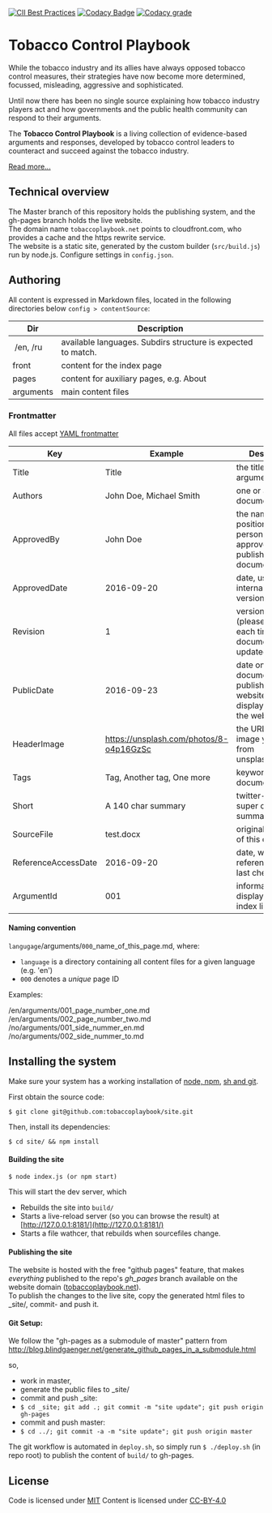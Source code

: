 
[![CII Best Practices](https://bestpractices.coreinfrastructure.org/projects/311/badge)](https://bestpractices.coreinfrastructure.org/projects/311)
[![Codacy Badge](https://api.codacy.com/project/badge/Grade/d057d3f46f2b4cada7ab7ca9a1a2fe94)](https://www.codacy.com/app/baseio/who-tobaccoplaybook?utm_source=github.com&amp;utm_medium=referral&amp;utm_content=tobaccoplaybook/site&amp;utm_campaign=Badge_Grade)
[![Codacy grade](https://img.shields.io/codacy/grade/d057d3f46f2b4cada7ab7ca9a1a2fe94.svg?maxAge=25)]()



# Tobacco Control Playbook

While the tobacco industry and its allies have always opposed tobacco control measures, their strategies have now become more determined, focussed, misleading, aggressive and sophisticated.

Until now there has been no single source explaining how tobacco industry players act and how governments and the public health community can respond to their arguments.

The **Tobacco Control Playbook** is a living collection of evidence-based arguments and responses, developed by tobacco control leaders to counteract and succeed against the tobacco industry.

[Read more...](https://tobaccoplaybook.net/en/introduction.html)


## Technical overview

The Master branch of this repository holds the publishing system, and the gh-pages branch holds the live website.  
The domain name `tobaccoplaybook.net` points to cloudfront.com, who provides a cache and the https rewrite service.  
The website is a static site, generated by the custom builder (`src/build.js`) run by node.js.
Configure settings in `config.json`.  


## Authoring

All content is expressed in Markdown files, located in the following directories below `config > contentSource`:  

| Dir 	          	| Description	  	|
| -------------- 	| -------------- 	|
| /en, /ru			| available languages. Subdirs structure is expected to match. |
| front				| content for the index page |
| pages				| content for auxiliary pages, e.g. About |
| arguments			| main content files |


### Frontmatter

All files accept [YAML frontmatter](https://www.npmjs.com/package/front-matter)


| Key           | Example 		| Description |
| ------------- | ----------- 	| ------------|
| Title         | Title 		| the title of the argument |
| Authors       | John Doe, Michael Smith		| one or all document authors |
| ApprovedBy    | John Doe		| the name (and position?) of the person who has approved the publishing of this document |
| ApprovedDate  | 2016-09-20	| date, used internally for version control |
| Revision      | 1 			| version number (please increment each time the document is updated/changed) |
| PublicDate    | 2016-09-23 	| date on which this document will be published on the website (and displayed across the website) |
| HeaderImage   | https://unsplash.com/photos/8-o4p16GzSc 	| the URL to an image you like from unsplash.com |
| Tags          | Tag, Another tag, One more | keywords for this document |
| Short         | A 140 char summary | twitter-friendly super condensed summary |
| SourceFile    | test.docx | original filename of this document |
| ReferenceAccessDate | 2016-09-20 | date, when the references was last checked |
| ArgumentId | 001 | informal ID, displayed in the index listing  |

#### Naming convention

`langugage`/arguments/`000`\_name_of_this_page.md, where:  
- `language` is a directory containing all content files for a given language (e.g. 'en')  
- `000` denotes a *unique* page ID


Examples:  

/en/arguments/001_page_number_one.md  
/en/arguments/002_page_number_two.md  
/no/arguments/001_side_nummer_en.md  
/no/arguments/002_side_nummer_to.md  


## Installing the system

Make sure your system has a working installation of [node, npm](https://nodejs.org/), [sh and git](https://git-scm.com/download/).  

First obtain the source code:

	$ git clone git@github.com:tobaccoplaybook/site.git

Then, install its dependencies:

	$ cd site/ && npm install

#### Building the site

	$ node index.js (or npm start)

This will start the dev server, which  
- Rebuilds the site into `build/`  
- Starts a live-reload server (so you can browse the result) at [http://127.0.0.1:8181/](http://127.0.0.1:8181/)  
- Starts a file wathcer, that rebuilds when sourcefiles change.  


#### Publishing the site

The website is hosted with the free "github pages" feature, that makes *everything* published to the repo's _gh_pages_ branch available on the website domain ([tobaccoplaybook.net](https://tobaccoplaybook.net)).  
To publish the changes to the live site, copy the generated html files to \_site/, commit- and push it.


#### Git Setup:
We follow the "gh-pages as a submodule of master" pattern from
http://blog.blindgaenger.net/generate_github_pages_in_a_submodule.html

so,
- work in master,
- generate the public files to \_site/
- commit and push \_site:
- `$ cd _site; git add .; git commit -m "site update"; git push origin gh-pages`
- commit and push master:
- `$ cd ../; git commit -a -m "site update"; git push origin master`

The git workflow is automated in `deploy.sh`, so simply run  `$ ./deploy.sh` (in repo root) to publish the content of `build/` to gh-pages.



## License

Code is licensed under [MIT](https://github.com/tobaccoplaybook/site/blob/master/LICENSE) 
Content is licensed under [CC-BY-4.0](https://github.com/tobaccoplaybook/site/blob/master/content/LICENSE)